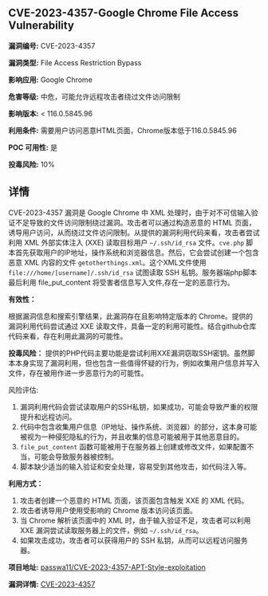 ## CVE-2023-4357-Google Chrome File Access Vulnerability

**漏洞编号:** CVE-2023-4357

**漏洞类型:** File Access Restriction Bypass

**影响应用:** Google Chrome

**危害等级:** 中危，可能允许远程攻击者绕过文件访问限制

**影响版本:** < 116.0.5845.96

**利用条件:** 需要用户访问恶意HTML页面，Chrome版本低于116.0.5845.96

**POC 可用性:** 是

**投毒风险:** 10%

## 详情

CVE-2023-4357 漏洞是 Google Chrome 中 XML 处理时，由于对不可信输入验证不足导致的文件访问限制绕过漏洞。攻击者可以通过构造恶意的 HTML 页面，诱导用户访问，从而绕过文件访问限制。从提供的漏洞利用代码来看，攻击者尝试利用 XML 外部实体注入 (XXE) 读取目标用户 `~/.ssh/id_rsa` 文件。`cve.php` 脚本首先获取用户的IP地址，操作系统和浏览器信息。然后，它会尝试创建一个包含恶意 XML 内容的文件 `getotherthings.xml`。这个XML文件使用 `file:///home/[username]/.ssh/id_rsa` 试图读取 SSH 私钥。服务器端php脚本最后利用 file_put_content 将受害者信息写入文件,存在一定的恶意行为。

**有效性：**

根据漏洞信息和搜索引擎结果，此漏洞存在且影响特定版本的 Chrome。提供的漏洞利用代码尝试通过 XXE 读取文件，具备一定的利用可能性。结合github仓库代码来看，存在利用此漏洞的可能性。

**投毒风险：**
提供的PHP代码主要功能是尝试利用XXE漏洞窃取SSH密钥。虽然脚本本身实现了漏洞利用，但也包含一些值得怀疑的行为，例如收集用户信息并写入文件，存在被用作进一步恶意行为的可能性。

风险评估:
1. 漏洞利用代码会尝试读取用户的SSH私钥，如果成功，可能会导致严重的权限提升和远程访问。
2. 代码中包含收集用户信息（IP地址、操作系统、浏览器）的部分，这本身可能被视为一种侵犯隐私的行为，并且收集的信息可能被用于其他恶意目的。
3. `file_put_content` 函数可能被用于在服务器上创建或修改文件，如果配置不当，可能会导致服务器被控制。
4. 脚本缺少适当的输入验证和安全处理，容易受到其他攻击，如代码注入等。


**利用方式：**

1.  攻击者创建一个恶意的 HTML 页面，该页面包含触发 XXE 的 XML 代码。
2.  攻击者诱导用户使用受影响的 Chrome 版本访问该页面。
3.  当 Chrome 解析该页面中的 XML 时，由于输入验证不足，攻击者可以利用 XXE 漏洞尝试读取服务器上的文件，例如 `~/.ssh/id_rsa`。
4.  如果攻击成功，攻击者可以获得用户的 SSH 私钥，从而可以远程访问服务器。

**项目地址:** [passwa11/CVE-2023-4357-APT-Style-exploitation](https://github.com/passwa11/CVE-2023-4357-APT-Style-exploitation)

**漏洞详情:** [CVE-2023-4357](https://nvd.nist.gov/vuln/detail/CVE-2023-4357)